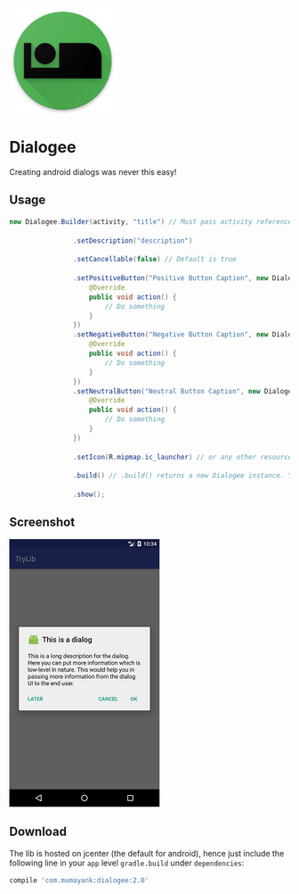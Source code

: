 ![alt text](https://github.com/mumayank/Dialogee/blob/master/images%20for%20github/ic_launcher.png)

# Dialogee
Creating android dialogs was never this easy!

## Usage
```java
new Dialogee.Builder(activity, "title") // Must pass activity reference and the title of the dialog. Everything else is optional.

                .setDescription("description")
                
                .setCancellable(false) // Default is true
                
                .setPositiveButton("Positive Button Caption", new Dialogee.PositiveButton() {
                    @Override
                    public void action() {
                        // Do something
                    }
                })
                .setNegativeButton("Negative Button Caption", new Dialogee.NegativeButton() {
                    @Override
                    public void action() {
                        // Do something
                    }
                })
                .setNeutralButton("Neutral Button Caption", new Dialogee.NeutralButton() {
                    @Override
                    public void action() {
                        // Do something
                    }
                })

                .setIcon(R.mipmap.ic_launcher) // or any other resource int value like R.drawable.ic_action

                .build() // .build() returns a new Dialogee instance. You can call .show() on it later as well.

                .show();
```

## Screenshot
![alt text](https://github.com/mumayank/Dialogee/blob/master/images%20for%20github/Screenshot_1506834244.png)

## Download
The lib is hosted on jcenter (the default for android), hence just include the following line in your `app` level `gradle.build` under `dependencies`:
```gradle
compile 'com.mumayank:dialogee:2.0'
```
